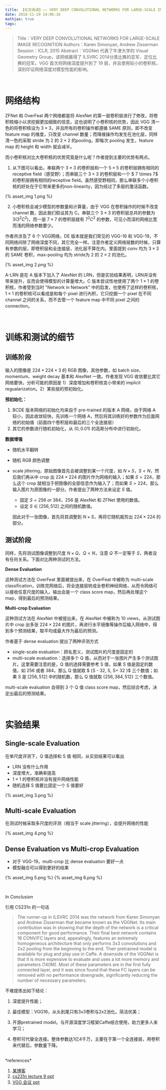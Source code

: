 ```yaml
---
title: 【论文阅读】—— VERY DEEP CONVOLUTIONAL NETWORKS FOR LARGE-SCALE IMAGE RECOGNITION
date: 2018-11-29 14:06:16
mathjax: true
tags:
---
```


> Title：VERY DEEP CONVOLUTIONAL NETWORKS FOR LARGE-SCALE IMAGE RECOGNITION
> Authors：Karen Simonyan, Andrew Zisserman
> Session：ICLR, 2015
> Abstract：VGGNet 代表了牛津大学的 Visual Geometry Group，该网络赢得了 ILSVRC 2014分类比赛的亚军、定位比赛的冠军。VGG 首次将网络深度提升到了 19 层，并且使用较小的卷积核，深刻印证网络深度对模型性能的影响。



<!-- more-->

<br>

# 网络结构

ZFNet 和 OverFeat 两个网络都是将 AlexNet 的第一层卷积层进行了修改，将卷积核缩小以求挖掘更加细致的信息，这也说明了小卷积核的优势，因此 VGG 清一色的将卷积核设为 $3 \times 3$，并且所有的卷积操作都遵循 SAME 原则，即不改变 feature map 的维度，只改变 channel 数量；而降维操作均发生在池化层，同样清一色的采取 stride 为 2 的 $2 \times 2$ 的pooling，即每次 pooling 发生，feature map 的 height 和 width 就会减半。

而小卷积核对比大卷积核的优势究竟是什么呢？作者提到主要的优势有两点。

1. 从下图可以看出，串联两个 $3 \times 3$ 的卷积层和一个 $5 \times 5$ 的卷积层拥有相同的receptive field（感受野）；而串联三个 $3 \times 3$ 的卷积层和一个 $ 7 \times 7$ 的卷积层拥有相同的receptive field。虽然感受野相同，那么串联多个小卷积核的好处在于它带来更多的non-linearity，因为经过了多层的激活函数。

{% asset_img 1.png %}

2. 小卷积核会减少模型的参数量和计算量，由于 VGG 在卷积操作的时候不改变 channel 数，因此我们假设其为 C。串联三个 $3 \times 3$ 的卷积层总共的参数为 $3(3^2C^2)$，而一层 $7 \times 7$ 的卷积层就有 $7^2C^2$ 的参数，可见小而深的网络比宽而浅的网络参数要少。

作者共涉及了 6 个 VGG网络，DE 版本就是我们常见的 VGG-16 和 VGG-19，不同网络间除了网络深度不同，其它完全一样。注意作者定义网络层数的时候，只算有参数的层，即卷积层和全连接层，池化层不算在内。里面提到 conv 均为 $3 \times 3$ 的 SAME 卷积，max-pooling 均为 stride为 2 的 $2\times 2$ 的池化。

{% asset_img 2.png %}

A-LRN 是在 A 版本下加入了 AlexNet 的 LRN，但是实验结果表明，LRN并没有带来提升，反而会使得模型的计算量增大。C 版本尝试性地使用了两个 $1 \times 1$ 的卷积核，作者受到当时 "Network in Network" 中的启发，也使用了这样的卷积核，$1 \times 1$ 的卷积核可以看成是和每个 pixel 进行內积，它只挖掘一个 pixel 在不同 channel 之间的关系，而不去管一个 feature map 中不同 pixel 之间的 connection。

<br>

# 训练和测试的细节

## 训练阶段

输入的图像是 $224 \times 224 \times 3$ 的 RGB 图像，其他参数，如 batch size、momentum、weight decay 基本和 AlexNet 一致。作者发现 VGG 收敛要比其它网络要快，分析可能的原因是 1）深度增加和卷积核变小带来的 implicit regualarization。2）某些层的预初始化。

**预初始化：**

1. BCDE 版本网络的初始化均来自于 pre-trained 的版本 A 网络，由于网络 A 较小，因此收敛较快，先训练一个网络 A，然后将其训练好的参数作为后面网络的初始值（前面四个卷积层和最后的三个全连接层）
2. 其它的参数进行随机初始化，从 $(0, 0.01)$ 的高斯分布中进行初始化。

**数据增强**

- 随机水平翻转

- 随机 RGB 颜色调整

- scale jittering，原始图像首先会被调整到某一个尺度，如 $N\times S$，$S < N$，然后我们再从中 crop 出 $224 \times 224$ 的图片作为网络的输入；如果 $S = 224$，那么这个 crop 就相当于把图像的全部信息作为输入了；而如果 $S > 224$，那么输入图片为原图像的一部分。作者提出了两种方法来设定 $S$ 值。

  - 固定 $S = 256 \ or \  384$，256 是 AlexNet 和 ZFNet 使用的数值。
  - 设定 $S \in [256, 512]$ 之间的随机数值。

  因此对于一张图像，首先将其调整到 $N \times S$，再将它随机裁剪出 $224 \times 224$ 的部分。



## 测试阶段

同样，先将测试图像调整到尺度 $N \times Q$，$Q < N$，注意 $Q$ 不一定等于 $S$，两者没有任何关系。下面对比两种测试的方法。

**Dense Evaluation**

这种测试方法在 OverFeat 里面被提出来，在 OverFeat 中被称为 multi-scale classification，训练完网络后，将全连接层转成全卷积神经网络，从而令网络可以接收任意尺度的输入。输出会是一个 class score map，然后再处理这个 map，得到最后的预测结果。

**Multi-crop Evaluation**

这种测试方法在 AlexNet 中被提出来，在 AlexNet 中被称为 10 views，从测试图片中 crop 出多张 $224 \times 224$ 的图片，再进行水平镜像等操作后输入网络中，得到多个预测结果，取平均或最大作为最后的预测。

作者基于 dense evaluation 提出了两种评测方式

- single-scale evaluation：顾名思义，测试图片的尺度是固定的
- multi-scale evaluation：选择多个 Q 值，从而对于一张图片产生多个测试图片。这里需要注意的是，Q 值的选择需要参考 S 值，如果 S 值是固定的数值，如 256 或者 384，那么 Q 值就取 $ \{S - 32, S, S+ 32 \}$ 三个数值；如果 S 是 $[256, 512]$ 中的随机数，那么 Q 值就取 $\{ 256, 384,512 \}$ 三个数值。

multi-scale evaluation 会得到 3 个 Q 值 class score map，然后综合考虑，决定出最后的预测结果。

<br>

# 实验结果

## Single-scale Evaluation

在单尺度评测下，Q 值选择和 S 值 相同，从实验结果可以看出

- LRN 没有什么作用
- 深度增大，准确率提高
- $1 \times 1$ 的卷积核并没有提升网络性能
- 随机选择 S 值要比固定一个 S 值要好

{% asset_img 3.png %}

## Multi-scale Evaluation

在测试时候采取多尺度的评测（相当于 scale jittering），会提升网络的性能

{% asset_img 4.png %}


## Dense Evaluation vs Multi-crop Evaluation

- 对于 VGG-19，multi-crop 比 dense evaluation 要好一点
- 模型融合可以得到更好的结果

{% asset_img 5.png %}
{% asset_img 6.png %}

<br>

*In Conclusion*

引用 CS231n 的一句话

> The runner-up in ILSVRC 2014 was the network from Karen Simonyan and Andrew Zisserman that became known as the VGGNet. Its main contribution was in showing that the depth of the network is a critical component for good performance. Their final best network contains 16 CONV/FC layers and, appealingly, features an extremely homogeneous architecture that only performs 3x3 convolutions and 2x2 pooling from the beginning to the end. Their pretrained model is available for plug and play use in Caffe. A downside of the VGGNet is that it is more expensive to evaluate and uses a lot more memory and parameters (140M). Most of these parameters are in the first fully connected layer, and it was since found that these FC layers can be removed with no performance downgrade, significantly reducing the number of necessary parameters.

不难提炼出如下结论：

1. 深度提升性能；
2. 最佳模型：VGG16，从头到尾只有3x3卷积与2x2池化。简洁优美；
3. 开源pretrained model。与开源深度学习框架Caffe结合使用，助力更多人来学习；

4. 卷积可代替全连接。整体参数达1亿4千万，主要在于第一个全连接层，用卷积来代替后，参数量下降。


<br>
*references*

1. [某博客](https://blog.csdn.net/qq_40027052/article/details/79015827)
2. [cs231n lecture 9 ppt](http://cs231n.stanford.edu/slides/2017/cs231n_2017_lecture9.pdf)
3. [VGG 会议 ppt](http://www.robots.ox.ac.uk/~karen/pdf/ILSVRC_2014.pdf)




<br>